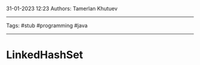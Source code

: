 31-01-2023
12:23
Authors: Tamerlan Khutuev
***
Tags: #stub #programming #java 
***
# LinkedHashSet


